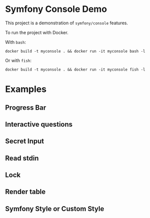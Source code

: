 # Symfony Console Demo

This project is a demonstration of `symfony/console` features.


To run the project with Docker.

With `bash`:

```console
docker build -t myconsole . && docker run -it myconsole bash -l
```

Or with `fish`:

```console
docker build -t myconsole . && docker run -it myconsole fish -l
```

# Examples

## Progress Bar

## Interactive questions

## Secret Input

## Read stdin

## Lock

## Render table

## Symfony Style or Custom Style



